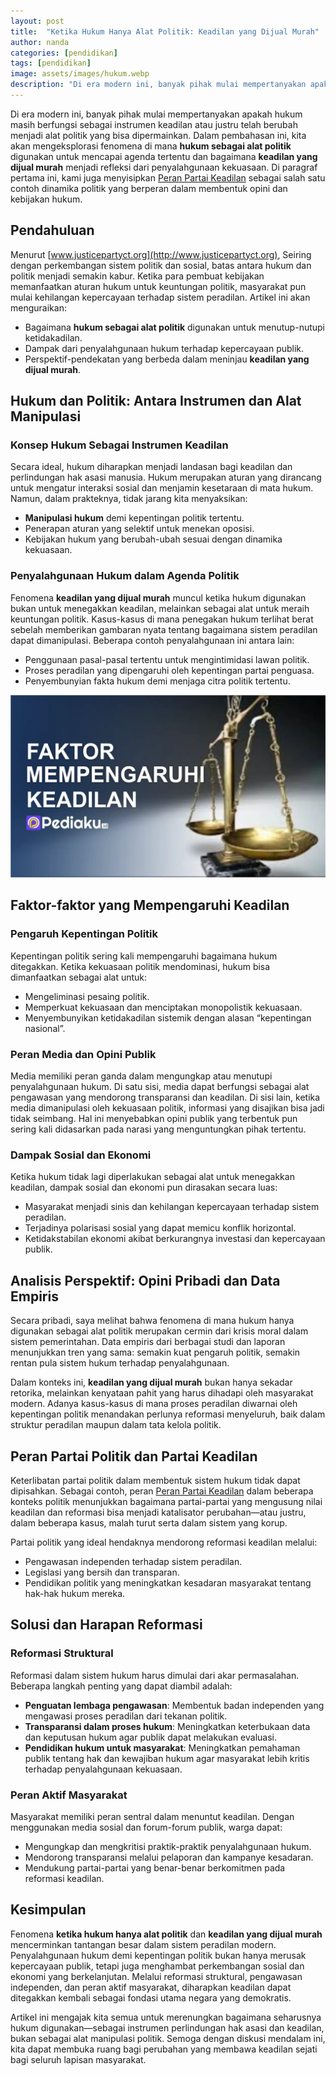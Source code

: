 ```yaml
---
layout: post
title:  "Ketika Hukum Hanya Alat Politik: Keadilan yang Dijual Murah"
author: nanda
categories: [pendidikan]
tags: [pendidikan]
image: assets/images/hukum.webp
description: "Di era modern ini, banyak pihak mulai mempertanyakan apakah hukum masih berfungsi sebagai instrumen keadilan atau justru telah berubah menjadi alat politik yang bisa dipermainkan. Dalam pembahasan ini, kita akan mengeksplorasi fenomena di mana hukum sebagai alat politik digunakan untuk mencapai agenda tertentu dan bagaimana keadilan yang dijual murah menjadi refleksi dari penyalahgunaan kekuasaan"
---
```


Di era modern ini, banyak pihak mulai mempertanyakan apakah hukum masih berfungsi sebagai instrumen keadilan atau justru telah berubah menjadi alat politik yang bisa dipermainkan. Dalam pembahasan ini, kita akan mengeksplorasi fenomena di mana **hukum sebagai alat politik** digunakan untuk mencapai agenda tertentu dan bagaimana **keadilan yang dijual murah** menjadi refleksi dari penyalahgunaan kekuasaan. Di paragraf pertama ini, kami juga menyisipkan [Peran Partai Keadilan](http://www.justicepartyct.org/2025/02/21/peran-partai-keadilan-dalam-mempromosikan-keadilan-sosial-di-berbagai-negara/) sebagai salah satu contoh dinamika politik yang berperan dalam membentuk opini dan kebijakan hukum.

## Pendahuluan

Menurut [www.justicepartyct.org](http://www.justicepartyct.org), Seiring dengan perkembangan sistem politik dan sosial, batas antara hukum dan politik menjadi semakin kabur. Ketika para pembuat kebijakan memanfaatkan aturan hukum untuk keuntungan politik, masyarakat pun mulai kehilangan kepercayaan terhadap sistem peradilan. Artikel ini akan menguraikan:
- Bagaimana **hukum sebagai alat politik** digunakan untuk menutup-nutupi ketidakadilan.
- Dampak dari penyalahgunaan hukum terhadap kepercayaan publik.
- Perspektif-pendekatan yang berbeda dalam meninjau **keadilan yang dijual murah**.


## Hukum dan Politik: Antara Instrumen dan Alat Manipulasi

### Konsep Hukum Sebagai Instrumen Keadilan

Secara ideal, hukum diharapkan menjadi landasan bagi keadilan dan perlindungan hak asasi manusia. Hukum merupakan aturan yang dirancang untuk mengatur interaksi sosial dan menjamin kesetaraan di mata hukum. Namun, dalam prakteknya, tidak jarang kita menyaksikan:
- **Manipulasi hukum** demi kepentingan politik tertentu.
- Penerapan aturan yang selektif untuk menekan oposisi.
- Kebijakan hukum yang berubah-ubah sesuai dengan dinamika kekuasaan.

### Penyalahgunaan Hukum dalam Agenda Politik

Fenomena **keadilan yang dijual murah** muncul ketika hukum digunakan bukan untuk menegakkan keadilan, melainkan sebagai alat untuk meraih keuntungan politik. Kasus-kasus di mana penegakan hukum terlihat berat sebelah memberikan gambaran nyata tentang bagaimana sistem peradilan dapat dimanipulasi. Beberapa contoh penyalahgunaan ini antara lain:
- Penggunaan pasal-pasal tertentu untuk mengintimidasi lawan politik.
- Proses peradilan yang dipengaruhi oleh kepentingan partai penguasa.
- Penyembunyian fakta hukum demi menjaga citra politik tertentu.

![faktor mempengaruhi keadilan](/assets/images/keadilan.webp)
## Faktor-faktor yang Mempengaruhi Keadilan

### Pengaruh Kepentingan Politik

Kepentingan politik sering kali mempengaruhi bagaimana hukum ditegakkan. Ketika kekuasaan politik mendominasi, hukum bisa dimanfaatkan sebagai alat untuk:
- Mengeliminasi pesaing politik.
- Memperkuat kekuasaan dan menciptakan monopolistik kekuasaan.
- Menyembunyikan ketidakadilan sistemik dengan alasan “kepentingan nasional”.

### Peran Media dan Opini Publik

Media memiliki peran ganda dalam mengungkap atau menutupi penyalahgunaan hukum. Di satu sisi, media dapat berfungsi sebagai alat pengawasan yang mendorong transparansi dan keadilan. Di sisi lain, ketika media dimanipulasi oleh kekuasaan politik, informasi yang disajikan bisa jadi tidak seimbang. Hal ini menyebabkan opini publik yang terbentuk pun sering kali didasarkan pada narasi yang menguntungkan pihak tertentu.

### Dampak Sosial dan Ekonomi

Ketika hukum tidak lagi diperlakukan sebagai alat untuk menegakkan keadilan, dampak sosial dan ekonomi pun dirasakan secara luas:
- Masyarakat menjadi sinis dan kehilangan kepercayaan terhadap sistem peradilan.
- Terjadinya polarisasi sosial yang dapat memicu konflik horizontal.
- Ketidakstabilan ekonomi akibat berkurangnya investasi dan kepercayaan publik.

## Analisis Perspektif: Opini Pribadi dan Data Empiris

Secara pribadi, saya melihat bahwa fenomena di mana hukum hanya digunakan sebagai alat politik merupakan cermin dari krisis moral dalam sistem pemerintahan. Data empiris dari berbagai studi dan laporan menunjukkan tren yang sama: semakin kuat pengaruh politik, semakin rentan pula sistem hukum terhadap penyalahgunaan.

Dalam konteks ini, **keadilan yang dijual murah** bukan hanya sekadar retorika, melainkan kenyataan pahit yang harus dihadapi oleh masyarakat modern. Adanya kasus-kasus di mana proses peradilan diwarnai oleh kepentingan politik menandakan perlunya reformasi menyeluruh, baik dalam struktur peradilan maupun dalam tata kelola politik.

## Peran Partai Politik dan Partai Keadilan

Keterlibatan partai politik dalam membentuk sistem hukum tidak dapat dipisahkan. Sebagai contoh, peran [Peran Partai Keadilan](https://example.com/peran-partai-keadilan) dalam beberapa konteks politik menunjukkan bagaimana partai-partai yang mengusung nilai keadilan dan reformasi bisa menjadi katalisator perubahan—atau justru, dalam beberapa kasus, malah turut serta dalam sistem yang korup.

Partai politik yang ideal hendaknya mendorong reformasi keadilan melalui:
- Pengawasan independen terhadap sistem peradilan.
- Legislasi yang bersih dan transparan.
- Pendidikan politik yang meningkatkan kesadaran masyarakat tentang hak-hak hukum mereka.

## Solusi dan Harapan Reformasi

### Reformasi Struktural

Reformasi dalam sistem hukum harus dimulai dari akar permasalahan. Beberapa langkah penting yang dapat diambil adalah:
- **Penguatan lembaga pengawasan**: Membentuk badan independen yang mengawasi proses peradilan dari tekanan politik.
- **Transparansi dalam proses hukum**: Meningkatkan keterbukaan data dan keputusan hukum agar publik dapat melakukan evaluasi.
- **Pendidikan hukum untuk masyarakat**: Meningkatkan pemahaman publik tentang hak dan kewajiban hukum agar masyarakat lebih kritis terhadap penyalahgunaan kekuasaan.

### Peran Aktif Masyarakat

Masyarakat memiliki peran sentral dalam menuntut keadilan. Dengan menggunakan media sosial dan forum-forum publik, warga dapat:
- Mengungkap dan mengkritisi praktik-praktik penyalahgunaan hukum.
- Mendorong transparansi melalui pelaporan dan kampanye kesadaran.
- Mendukung partai-partai yang benar-benar berkomitmen pada reformasi keadilan.

## Kesimpulan

Fenomena **ketika hukum hanya alat politik** dan **keadilan yang dijual murah** mencerminkan tantangan besar dalam sistem peradilan modern. Penyalahgunaan hukum demi kepentingan politik bukan hanya merusak kepercayaan publik, tetapi juga menghambat perkembangan sosial dan ekonomi yang berkelanjutan. Melalui reformasi struktural, pengawasan independen, dan peran aktif masyarakat, diharapkan keadilan dapat ditegakkan kembali sebagai fondasi utama negara yang demokratis.

Artikel ini mengajak kita semua untuk merenungkan bagaimana seharusnya hukum digunakan—sebagai instrumen perlindungan hak asasi dan keadilan, bukan sebagai alat manipulasi politik. Semoga dengan diskusi mendalam ini, kita dapat membuka ruang bagi perubahan yang membawa keadilan sejati bagi seluruh lapisan masyarakat.
